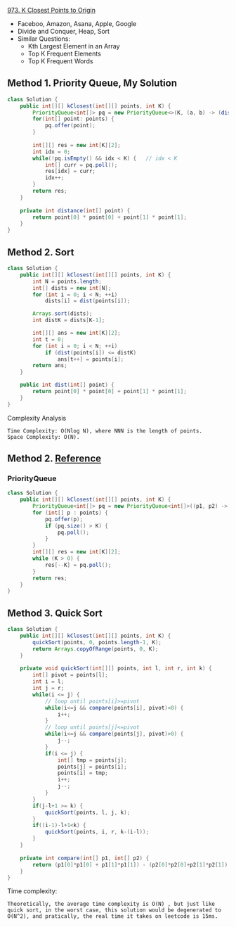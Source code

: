 [973. K Closest Points to Origin](https://leetcode.com/problems/k-closest-points-to-origin/)

* Faceboo, Amazon, Asana, Apple, Google
* Divide and Conquer, Heap, Sort
* Similar Questions:
    * Kth Largest Element in an Array
    * Top K Frequent Elements
    * Top K Frequent Words
    

## Method 1. Priority Queue, My Solution
```java
class Solution {
    public int[][] kClosest(int[][] points, int K) {
        PriorityQueue<int[]> pq = new PriorityQueue<>(K, (a, b) -> (distance(a) - distance(b)));
        for(int[] point: points) {
            pq.offer(point);
        }
        
        int[][] res = new int[K][2];
        int idx = 0;
        while(!pq.isEmpty() && idx < K) {   // idx < K
            int[] curr = pq.poll();
            res[idx] = curr;
            idx++;
        }
        return res;
    }
    
    private int distance(int[] point) {
        return point[0] * point[0] + point[1] * point[1];
    }
}
```


## Method 2. Sort
```java
class Solution {
    public int[][] kClosest(int[][] points, int K) {
        int N = points.length;
        int[] dists = new int[N];
        for (int i = 0; i < N; ++i)
            dists[i] = dist(points[i]);

        Arrays.sort(dists);
        int distK = dists[K-1];

        int[][] ans = new int[K][2];
        int t = 0;
        for (int i = 0; i < N; ++i)
            if (dist(points[i]) <= distK)
                ans[t++] = points[i];
        return ans;
    }

    public int dist(int[] point) {
        return point[0] * point[0] + point[1] * point[1];
    }
}
```
Complexity Analysis

    Time Complexity: O(Nlog N), where NNN is the length of points.
    Space Complexity: O(N). 
    
    
## Method 2. [Reference](https://leetcode.com/problems/k-closest-points-to-origin/discuss/220235/Java-Three-solutions-to-this-classical-K-th-problem.)
### PriorityQueue
```java
class Solution {
    public int[][] kClosest(int[][] points, int K) {
        PriorityQueue<int[]> pq = new PriorityQueue<int[]>((p1, p2) -> p2[0] * p2[0] + p2[1] * p2[1] - p1[0] * p1[0] - p1[1] * p1[1]);
        for (int[] p : points) {
            pq.offer(p);
            if (pq.size() > K) {
                pq.poll();
            }
        }
        int[][] res = new int[K][2];
        while (K > 0) {
            res[--K] = pq.poll();
        }
        return res;
    }
}
```


## Method 3. Quick Sort
```java
class Solution {
    public int[][] kClosest(int[][] points, int K) {
        quickSort(points, 0, points.length-1, K);
        return Arrays.copyOfRange(points, 0, K);
    }
    
    private void quickSort(int[][] points, int l, int r, int k) {
        int[] pivot = points[l];
        int i = l;
        int j = r;
        while(i <= j) {
            // loop until points[i]>=pivot
            while(i<=j && compare(points[i], pivot)<0) {
                i++;
            }
            // loop until points[j]<=pivot
            while(i<=j && compare(points[j], pivot)>0) {
                j--;
            }
            if(i <= j) {
                int[] tmp = points[j];
                points[j] = points[i];
                points[i] = tmp;
                i++;
                j--;
            }
        }
        if(j-l+1 >= k) {
            quickSort(points, l, j, k);
        }
        if((i-1)-l+1<k) {
            quickSort(points, i, r, k-(i-l));
        }
    }
    
    private int compare(int[] p1, int[] p2) {
        return (p1[0]*p1[0] + p1[1]*p1[1]) - (p2[0]*p2[0]+p2[1]*p2[1]);
    }
}
```
Time complexity:

    Theoretically, the average time complexity is O(N) , but just like quick sort, in the worst case, this solution would be degenerated to O(N^2), and pratically, the real time it takes on leetcode is 15ms.